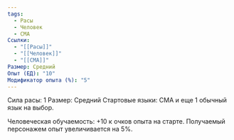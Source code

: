 ```yaml
---
tags:
  - Расы
  - Человек
  - СМА
Ссылки:
  - "[[Расы]]"
  - "[[Человек]]"
  - "[[СМА]]"
Размер: Средний
Опыт (ЕД): "10"
Модификатор опыта (%): "5"
---
```

Сила расы: 1
Размер: Средний
Стартовые языки: СМА и еще 1 обычный язык на выбор.

Человеческая обучаемость:
+10 к очков опыта на старте.
Получаемый персонажем опыт увеличивается на 5%.



